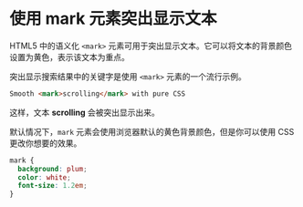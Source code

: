 # 使用 mark 元素突出显示文本

HTML5 中的语义化 `<mark>` 元素可用于突出显示文本。它可以将文本的背景颜色设置为黄色，表示该文本为重点。

突出显示搜索结果中的关键字是使用 `<mark>` 元素的一个流行示例。

```html
Smooth <mark>scrolling</mark> with pure CSS
```

这样，文本 **scrolling** 会被突出显示出来。

默认情况下，`mark` 元素会使用浏览器默认的黄色背景颜色，但是你可以使用 CSS 更改你想要的效果。

```css
mark {
  background: plum;
  color: white;
  font-size: 1.2em;
}
```
